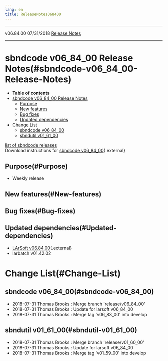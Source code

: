 ```yaml
---
lang: en
title: ReleaseNotes068400
---
```


  ----------- ------------ -- -- ------------------------------------------------------
  v06.84.00   07/31/2018         [Release Notes](ReleaseNotes068400.html)
  ----------- ------------ -- -- ------------------------------------------------------



sbndcode v06\_84\_00 Release Notes(#sbndcode-v06_84_00-Release-Notes)
======================================================================================

-   **Table of contents**
-   [sbndcode v06\_84\_00 Release
    Notes](#sbndcode-v06_84_00-Release-Notes)
    -   [Purpose](#Purpose)
    -   [New features](#New-features)
    -   [Bug fixes](#Bug-fixes)
    -   [Updated dependencies](#Updated-dependencies)
-   [Change List](#Change-List)
    -   [sbndcode v06\_84\_00](#sbndcode-v06_84_00)
    -   [sbndutil v01\_61\_00](#sbndutil-v01_61_00)

[list of sbndcode
releases](List_of_SBND_code_releases.html)\
Download instructions for [sbndcode
v06\_84\_00](http://scisoft.fnal.gov/scisoft/bundles/sbnd/v06_84_00/sbndcode-v06_84_00.html){.external}



Purpose(#Purpose)
----------------------------------

-   Weekly release



New features(#New-features)
--------------------------------------------



Bug fixes(#Bug-fixes)
--------------------------------------



Updated dependencies(#Updated-dependencies)
------------------------------------------------------------

-   [LArSoft
    v06.84.00](https://cdcvs.fnal.gov/redmine/projects/larsoft/wiki/ReleaseNotes068400){.external}
-   larbatch v01.42.02



Change List(#Change-List)
==========================================



sbndcode v06\_84\_00(#sbndcode-v06_84_00)
----------------------------------------------------------

-   2018-07-31 Thomas Brooks : Merge branch \'release/v06\_84\_00\'
-   2018-07-31 Thomas Brooks : Update for larsoft v06\_84\_00
-   2018-07-31 Thomas Brooks : Merge tag \'v06\_83\_00\' into develop



sbndutil v01\_61\_00(#sbndutil-v01_61_00)
----------------------------------------------------------

-   2018-07-31 Thomas Brooks : Merge branch \'release/v01\_60\_00\'
-   2018-07-31 Thomas Brooks : Update for larsoft v06\_84\_00
-   2018-07-31 Thomas Brooks : Merge tag \'v01\_59\_00\' into develop

